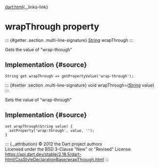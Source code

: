 [dart:html](../../dart-html/dart-html-library){._links-link}

wrapThrough property
====================

::: {#getter .section .multi-line-signature}
[String](../../dart-core/string-class) wrapThrough
:::

Gets the value of \"wrap-through\"

Implementation {#source}
--------------

``` {.language-dart data-language="dart"}
String get wrapThrough => getPropertyValue('wrap-through');
```

::: {#setter .section .multi-line-signature}
void wrapThrough=([String](../../dart-core/string-class) value)
:::

Sets the value of \"wrap-through\"

Implementation {#source}
--------------

``` {.language-dart data-language="dart"}
set wrapThrough(String value) {
  setProperty('wrap-through', value, '');
}
```

::: {._attribution}
© 2012 the Dart project authors\
Licensed under the BSD 3-Clause \"New\" or \"Revised\" License.\
<https://api.dart.dev/stable/2.18.5/dart-html/CssStyleDeclarationBase/wrapThrough.html>
:::
